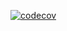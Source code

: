 [![codecov](https://codecov.io/github/posixpascal/geofind/branch/next/graph/badge.svg?token=74KN3H8X87)](https://codecov.io/github/posixpascal/geofind)